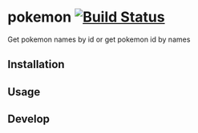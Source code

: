 # pokemon [![Build Status](https://travis-ci.org/ChihChengLiang/pokemon.svg?branch=master)](https://travis-ci.org/ChihChengLiang/pokemon)

Get pokemon names by id or get pokemon id by names

## Installation

## Usage


## Develop